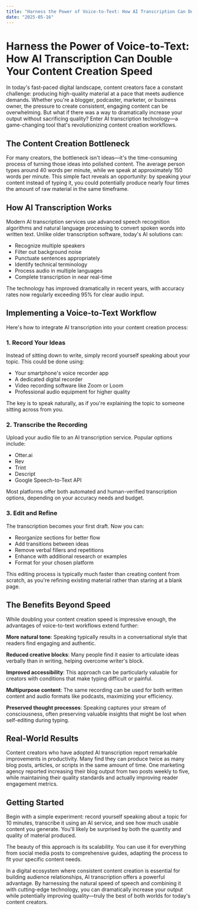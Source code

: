```yaml
---
title: "Harness the Power of Voice-to-Text: How AI Transcription Can Double Your Content Creation Speed"
date: "2025-05-16"
---
```


# Harness the Power of Voice-to-Text: How AI Transcription Can Double Your Content Creation Speed

In today's fast-paced digital landscape, content creators face a constant challenge: producing high-quality material at a pace that meets audience demands. Whether you're a blogger, podcaster, marketer, or business owner, the pressure to create consistent, engaging content can be overwhelming. But what if there was a way to dramatically increase your output without sacrificing quality? Enter AI transcription technology—a game-changing tool that's revolutionizing content creation workflows.

## The Content Creation Bottleneck

For many creators, the bottleneck isn't ideas—it's the time-consuming process of turning those ideas into polished content. The average person types around 40 words per minute, while we speak at approximately 150 words per minute. This simple fact reveals an opportunity: by speaking your content instead of typing it, you could potentially produce nearly four times the amount of raw material in the same timeframe.

## How AI Transcription Works

Modern AI transcription services use advanced speech recognition algorithms and natural language processing to convert spoken words into written text. Unlike older transcription software, today's AI solutions can:

- Recognize multiple speakers
- Filter out background noise
- Punctuate sentences appropriately
- Identify technical terminology
- Process audio in multiple languages
- Complete transcription in near real-time

The technology has improved dramatically in recent years, with accuracy rates now regularly exceeding 95% for clear audio input.

## Implementing a Voice-to-Text Workflow

Here's how to integrate AI transcription into your content creation process:

### 1. Record Your Ideas

Instead of sitting down to write, simply record yourself speaking about your topic. This could be done using:

- Your smartphone's voice recorder app
- A dedicated digital recorder
- Video recording software like Zoom or Loom
- Professional audio equipment for higher quality

The key is to speak naturally, as if you're explaining the topic to someone sitting across from you.

### 2. Transcribe the Recording

Upload your audio file to an AI transcription service. Popular options include:

- Otter.ai
- Rev
- Trint
- Descript
- Google Speech-to-Text API

Most platforms offer both automated and human-verified transcription options, depending on your accuracy needs and budget.

### 3. Edit and Refine

The transcription becomes your first draft. Now you can:

- Reorganize sections for better flow
- Add transitions between ideas
- Remove verbal fillers and repetitions
- Enhance with additional research or examples
- Format for your chosen platform

This editing process is typically much faster than creating content from scratch, as you're refining existing material rather than staring at a blank page.

## The Benefits Beyond Speed

While doubling your content creation speed is impressive enough, the advantages of voice-to-text workflows extend further:

**More natural tone**: Speaking typically results in a conversational style that readers find engaging and authentic.

**Reduced creative blocks**: Many people find it easier to articulate ideas verbally than in writing, helping overcome writer's block.

**Improved accessibility**: This approach can be particularly valuable for creators with conditions that make typing difficult or painful.

**Multipurpose content**: The same recording can be used for both written content and audio formats like podcasts, maximizing your efficiency.

**Preserved thought processes**: Speaking captures your stream of consciousness, often preserving valuable insights that might be lost when self-editing during typing.

## Real-World Results

Content creators who have adopted AI transcription report remarkable improvements in productivity. Many find they can produce twice as many blog posts, articles, or scripts in the same amount of time. One marketing agency reported increasing their blog output from two posts weekly to five, while maintaining their quality standards and actually improving reader engagement metrics.

## Getting Started

Begin with a simple experiment: record yourself speaking about a topic for 10 minutes, transcribe it using an AI service, and see how much usable content you generate. You'll likely be surprised by both the quantity and quality of material produced.

The beauty of this approach is its scalability. You can use it for everything from social media posts to comprehensive guides, adapting the process to fit your specific content needs.

In a digital ecosystem where consistent content creation is essential for building audience relationships, AI transcription offers a powerful advantage. By harnessing the natural speed of speech and combining it with cutting-edge technology, you can dramatically increase your output while potentially improving quality—truly the best of both worlds for today's content creators.